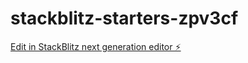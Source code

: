 # stackblitz-starters-zpv3cf

[Edit in StackBlitz next generation editor ⚡️](https://stackblitz.com/~/github.com/dineshnampally/stackblitz-starters-zpv3cf)